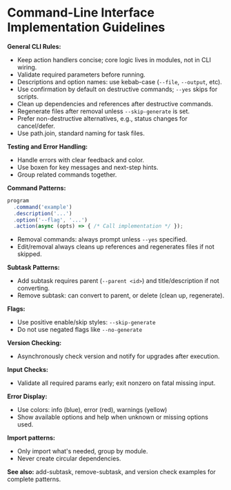 # Command-Line Interface Implementation Guidelines

**General CLI Rules:**
- Keep action handlers concise; core logic lives in modules, not in CLI wiring.
- Validate required parameters before running.
- Descriptions and option names: use kebab-case (`--file`, `--output`, etc).
- Use confirmation by default on destructive commands; `--yes` skips for scripts.
- Clean up dependencies and references after destructive commands.
- Regenerate files after removal unless `--skip-generate` is set.
- Prefer non-destructive alternatives, e.g., status changes for cancel/defer.
- Use path.join, standard naming for task files.

**Testing and Error Handling:**
- Handle errors with clear feedback and color.
- Use boxen for key messages and next-step hints.
- Group related commands together.

**Command Patterns:**
```js
program
  .command('example')
  .description('...')
  .option('--flag', '...')
  .action(async (opts) => { /* Call implementation */ });
```
- Removal commands: always prompt unless `--yes` specified.
- Edit/removal always cleans up references and regenerates files if not skipped.

**Subtask Patterns:**
- Add subtask requires parent (`--parent <id>`) and title/description if not converting.
- Remove subtask: can convert to parent, or delete (clean up, regenerate).

**Flags:**
- Use positive enable/skip styles: `--skip-generate`
- Do not use negated flags like `--no-generate`

**Version Checking:**
- Asynchronously check version and notify for upgrades after execution.

**Input Checks:**
- Validate all required params early; exit nonzero on fatal missing input.

**Error Display:**
- Use colors: info (blue), error (red), warnings (yellow)
- Show available options and help when unknown or missing options used.

**Import patterns:**
- Only import what's needed, group by module.
- Never create circular dependencies.

**See also:** add-subtask, remove-subtask, and version check examples for complete patterns.
